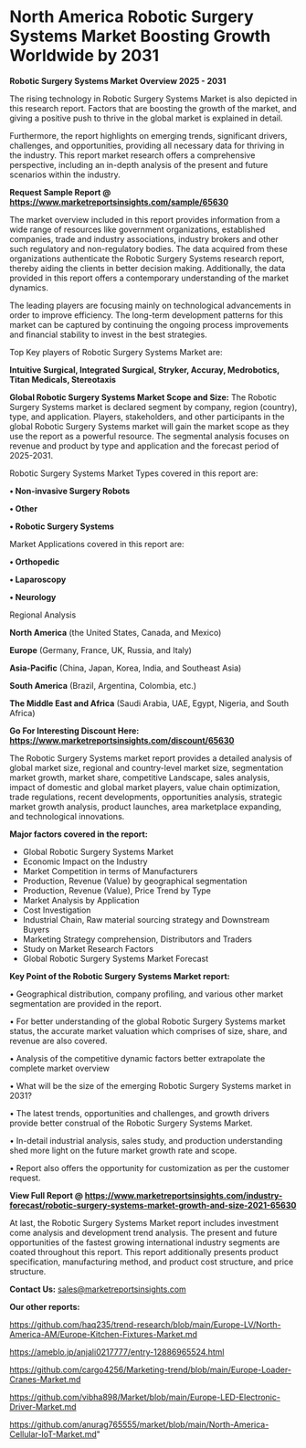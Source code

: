# North America Robotic Surgery Systems Market Boosting Growth Worldwide by 2031

<Strong> Robotic Surgery Systems Market Overview 2025 - 2031</strong>

The rising technology in Robotic Surgery Systems Market is also depicted in this research report. Factors that are boosting the growth of the market, and giving a positive push to thrive in the global market is explained in detail.

Furthermore, the report highlights on emerging trends, significant drivers, challenges, and opportunities, providing all necessary data for thriving in the industry. This report market research offers a comprehensive perspective, including an in-depth analysis of the present and future scenarios within the industry.

<strong>Request Sample Report @ <a href=https://www.marketreportsinsights.com/sample/65630>https://www.marketreportsinsights.com/sample/65630</a></strong>

The market overview included in this report provides information from a wide range of resources like government organizations, established companies, trade and industry associations, industry brokers and other such regulatory and non-regulatory bodies. The data acquired from these organizations authenticate the Robotic Surgery Systems research report, thereby aiding the clients in better decision making. Additionally, the data provided in this report offers a contemporary understanding of the market dynamics.

The leading players are focusing mainly on technological advancements in order to improve efficiency. The long-term development patterns for this market can be captured by continuing the ongoing process improvements and financial stability to invest in the best strategies.

Top Key players of Robotic Surgery Systems Market are:

<strong>Intuitive Surgical, Integrated Surgical, Stryker, Accuray, Medrobotics, Titan Medicals, Stereotaxis</strong>

<strong><b>Global Robotic Surgery Systems Market Scope and Size:</b></strong>
The Robotic Surgery Systems market is declared segment by company, region (country), type, and application. Players, stakeholders, and other participants in the global Robotic Surgery Systems market will gain the market scope as they use the report as a powerful resource. The segmental analysis focuses on revenue and product by type and application and the forecast period of 2025-2031.

Robotic Surgery Systems Market Types covered in this report are:

<strong>• Non-invasive Surgery Robots

• Other

• Robotic Surgery Systems</strong>

Market Applications covered in this report are:

<strong>• Orthopedic

• Laparoscopy

• Neurology</strong> 

Regional Analysis

<strong>North America</strong> (the United States, Canada, and Mexico)

<strong>Europe</strong> (Germany, France, UK, Russia, and Italy)

<strong>Asia-Pacific</strong> (China, Japan, Korea, India, and Southeast Asia)

<strong>South America</strong> (Brazil, Argentina, Colombia, etc.)

<strong>The Middle East and Africa</strong> (Saudi Arabia, UAE, Egypt, Nigeria, and South Africa)

<strong>Go For Interesting Discount Here: <a href=https://www.marketreportsinsights.com/discount/65630>https://www.marketreportsinsights.com/discount/65630</a></strong>

The Robotic Surgery Systems market report provides a detailed analysis of global market size, regional and country-level market size, segmentation market growth, market share, competitive Landscape, sales analysis, impact of domestic and global market players, value chain optimization, trade regulations, recent developments, opportunities analysis, strategic market growth analysis, product launches, area marketplace expanding, and technological innovations.

<strong><b>Major factors covered in the report:</b></strong>
<ul>
  <li>Global Robotic Surgery Systems Market </li>
  <li>Economic Impact on the Industry</li>
  <li>Market Competition in terms of Manufacturers</li>
  <li>Production, Revenue (Value) by geographical segmentation</li>
  <li>Production, Revenue (Value), Price Trend by Type</li>
  <li>Market Analysis by Application</li>
  <li>Cost Investigation</li>
  <li>Industrial Chain, Raw material sourcing strategy and Downstream Buyers</li>
  <li>Marketing Strategy comprehension, Distributors and Traders</li>
  <li>Study on Market Research Factors</li>
  <li>Global Robotic Surgery Systems Market Forecast</li>
</ul>

<strong><b>Key Point of the Robotic Surgery Systems Market report:</b></strong>

• Geographical distribution, company profiling, and various other market segmentation are provided in the report.

• For better understanding of the global Robotic Surgery Systems market status, the accurate market valuation which comprises of size, share, and revenue are also covered.

• Analysis of the competitive dynamic factors better extrapolate the complete market overview

• What will be the size of the emerging Robotic Surgery Systems market in 2031?

• The latest trends, opportunities and challenges, and growth drivers provide better construal of the Robotic Surgery Systems Market.

• In-detail industrial analysis, sales study, and production understanding shed more light on the future market growth rate and scope.

• Report also offers the opportunity for customization as per the customer request.

<strong><b>View Full Report @ <a href=https://www.marketreportsinsights.com/industry-forecast/robotic-surgery-systems-market-growth-and-size-2021-65630>https://www.marketreportsinsights.com/industry-forecast/robotic-surgery-systems-market-growth-and-size-2021-65630</a></b></strong>


At last, the Robotic Surgery Systems Market report includes investment come analysis and development trend analysis. The present and future opportunities of the fastest growing international industry segments are coated throughout this report. This report additionally presents product specification, manufacturing method, and product cost structure, and price structure.

<strong>Contact Us:</strong>
sales@marketreportsinsights.com

<strong>Our other reports:</strong>

<a href=https://github.com/haq235/trend-research/blob/main/Europe-LV/North-America-AM/Europe-Kitchen-Fixtures-Market.md>https://github.com/haq235/trend-research/blob/main/Europe-LV/North-America-AM/Europe-Kitchen-Fixtures-Market.md</a>

<a href=https://ameblo.jp/anjali0217777/entry-12886965524.html>https://ameblo.jp/anjali0217777/entry-12886965524.html</a>

<a href=https://github.com/cargo4256/Marketing-trend/blob/main/Europe-Loader-Cranes-Market.md>https://github.com/cargo4256/Marketing-trend/blob/main/Europe-Loader-Cranes-Market.md</a>

<a href=https://github.com/vibha898/Market/blob/main/Europe-LED-Electronic-Driver-Market.md>https://github.com/vibha898/Market/blob/main/Europe-LED-Electronic-Driver-Market.md</a>

<a href=https://github.com/anurag765555/market/blob/main/North-America-Cellular-IoT-Market.md>https://github.com/anurag765555/market/blob/main/North-America-Cellular-IoT-Market.md</a>"
